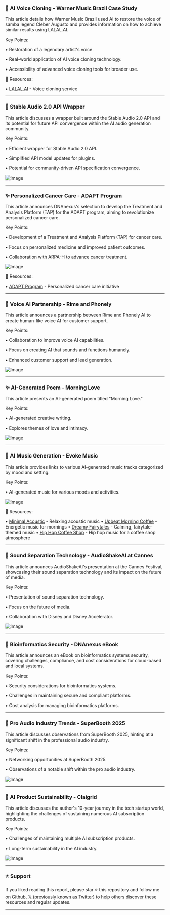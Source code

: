 ### 🤖 AI Voice Cloning - Warner Music Brazil Case Study

This article details how Warner Music Brazil used AI to restore the voice of samba legend Cleber Augusto and provides information on how to achieve similar results using LALAL.AI.

Key Points:

•  Restoration of a legendary artist's voice.


•  Real-world application of AI voice cloning technology.


•  Accessibility of advanced voice cloning tools for broader use.


🔗 Resources:

• [LALAL.AI](https://lalal.ai/blog/warner-music-brazil-voice-cloning-cleber-augusto/) -  Voice cloning service


---

### 🚀 Stable Audio 2.0 API Wrapper

This article discusses a wrapper built around the Stable Audio 2.0 API and its potential for future API convergence within the AI audio generation community.

Key Points:

•  Efficient wrapper for Stable Audio 2.0 API.


•  Simplified API model updates for plugins.


•  Potential for community-driven API specification convergence.



![Image](https://pbs.twimg.com/amplify_video_thumb/1916225686118805504/img/2xePGynKDCoMeHJH.jpg)

---

### ✨ Personalized Cancer Care - ADAPT Program

This article announces DNAnexus's selection to develop the Treatment and Analysis Platform (TAP) for the ADAPT program, aiming to revolutionize personalized cancer care.

Key Points:

•  Development of a Treatment and Analysis Platform (TAP) for cancer care.


•  Focus on personalized medicine and improved patient outcomes.


•  Collaboration with ARPA-H to advance cancer treatment.


![Image](https://pbs.twimg.com/media/Grasb-BXMAA2Bdg?format=png&name=small)

🔗 Resources:

• [ADAPT Program](https://hubs.ly/Q03nqxWK0) -  Personalized cancer care initiative


---

### 🤖 Voice AI Partnership - Rime and Phonely

This article announces a partnership between Rime and Phonely AI to create human-like voice AI for customer support.

Key Points:

•  Collaboration to improve voice AI capabilities.


•  Focus on creating AI that sounds and functions humanely.


•  Enhanced customer support and lead generation.


![Image](https://pbs.twimg.com/media/GrZi-fIbYAAEadx?format=png&name=small)

---

### ✨ AI-Generated Poem - Morning Love

This article presents an AI-generated poem titled "Morning Love."

Key Points:

•  AI-generated creative writing.


•  Explores themes of love and intimacy.



![Image](https://pbs.twimg.com/media/GrKHpLdWYAA69wA?format=jpg&name=900x900)

---

### 🚀 AI Music Generation - Evoke Music

This article provides links to various AI-generated music tracks categorized by mood and setting.

Key Points:

•  AI-generated music for various moods and activities.



![Image](https://pbs.twimg.com/amplify_video_thumb/1922987430128316417/img/bFj0flt4BLEbPRrf.jpg)

🔗 Resources:

• [Minimal Acoustic](https://evokemusic.short.gy/Fri05161) - Relaxing acoustic music
• [Upbeat Morning Coffee](https://evokemusic.short.gy/Fri05162) - Energetic music for mornings
• [Dreamy Fairytales](https://evokemusic.short.gy/Fri05163) - Calming, fairytale-themed music
• [Hip Hop Coffee Shop](https://evokemusic.short.gy/Fri05164) -  Hip hop music for a coffee shop atmosphere


---

### 🚀 Sound Separation Technology - AudioShakeAI at Cannes

This article announces AudioShakeAI's presentation at the Cannes Festival, showcasing their sound separation technology and its impact on the future of media.

Key Points:

•  Presentation of sound separation technology.


•  Focus on the future of media.


•  Collaboration with Disney and Disney Accelerator.


![Image](https://pbs.twimg.com/media/Gq7NAODaAAEWk6P?format=jpg&name=small)

---

### 🤖 Bioinformatics Security - DNAnexus eBook

This article announces an eBook on bioinformatics systems security, covering challenges, compliance, and cost considerations for cloud-based and local systems.

Key Points:

•  Security considerations for bioinformatics systems.


•  Challenges in maintaining secure and compliant platforms.


•  Cost analysis for managing bioinformatics platforms.


---

### 🤖 Pro Audio Industry Trends - SuperBooth 2025

This article discusses observations from SuperBooth 2025, hinting at a significant shift in the professional audio industry.

Key Points:

•  Networking opportunities at SuperBooth 2025.


•  Observations of a notable shift within the pro audio industry.


![Image](https://pbs.twimg.com/media/GqwUOCQWEAAGVrV?format=jpg&name=small)

---

### 🤖 AI Product Sustainability - Claigrid

This article discusses the author's 10-year journey in the tech startup world, highlighting the challenges of sustaining numerous AI subscription products.

Key Points:

•  Challenges of maintaining multiple AI subscription products.


•  Long-term sustainability in the AI industry.


![Image](https://pbs.twimg.com/amplify_video_thumb/1920853105186369536/img/NyxeBEXdCKsJj_8X.jpg)


---

### ⭐️ Support

If you liked reading this report, please star ⭐️ this repository and follow me on [Github](https://github.com/Drix10), [𝕏 (previously known as Twitter)](https://x.com/DRIX_10_) to help others discover these resources and regular updates.

---